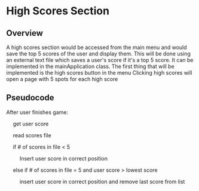# High Scores Section
## Overview
A high scores section would be accessed from the main menu and would save the top 5 scores of the user and display them.
This will be done using an external text file which saves a user's score if it's a top 5 score.
It can be implemented in the mainApplication class. 
The first thing that will be implemented is the high scores button in the menu 
Clicking high scores will open a page with 5 spots for each high score

## Pseudocode
After user finishes game:

&emsp; get user score

&emsp; read scores file
  
&emsp; if # of scores in file < 5
  
&emsp; &emsp; Insert user score in correct position  
    
&emsp; else if # of scores in file = 5 and user score > lowest score
  
&emsp; &emsp; insert user score in correct position and remove last score from list
